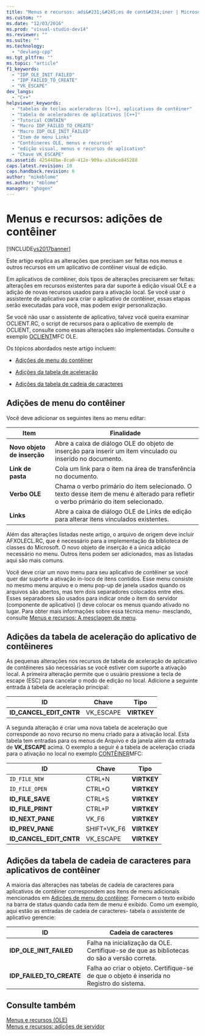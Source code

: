 ```yaml
---
title: "Menus e recursos: adi&#231;&#245;es de cont&#234;iner | Microsoft Docs"
ms.custom: ""
ms.date: "12/03/2016"
ms.prod: "visual-studio-dev14"
ms.reviewer: ""
ms.suite: ""
ms.technology: 
  - "devlang-cpp"
ms.tgt_pltfrm: ""
ms.topic: "article"
f1_keywords: 
  - "IDP_OLE_INIT_FAILED"
  - "IDP_FAILED_TO_CREATE"
  - "VK_ESCAPE"
dev_langs: 
  - "C++"
helpviewer_keywords: 
  - "tabelas de teclas aceleradoras [C++], aplicativos de contêiner"
  - "tabela de aceleradores de aplicativos [C++]"
  - "Tutorial CONTAIN"
  - "Macro IDP_FAILED_TO_CREATE"
  - "Macro IDP_OLE_INIT_FAILED"
  - "Item de menu Links"
  - "Contêineres OLE, menus e recursos"
  - "edição visual, menus e recursos de aplicativo"
  - "Chave VK_ESCAPE"
ms.assetid: 425448be-8ca0-412e-909a-a3a9ce845288
caps.latest.revision: 10
caps.handback.revision: 6
author: "mikeblome"
ms.author: "mblome"
manager: "ghogen"
---
```

# Menus e recursos: adi&#231;&#245;es de cont&#234;iner
[!INCLUDE[vs2017banner](../assembler/inline/includes/vs2017banner.md)]

Este artigo explica as alterações que precisam ser feitas nos menus e outros recursos em um aplicativo de contêiner visual de edição.  
  
 Em aplicativos de contêiner, dois tipos de alterações precisarem ser feitas: alterações em recursos existentes para dar suporte à edição visual OLE e a adição de novas recursos usados para a ativação local.  Se você usar o assistente de aplicativo para criar o aplicativo de contêiner, essas etapas serão executadas para você, mas podem exigir personalização.  
  
 Se você não usar o assistente de aplicativo, talvez você queira examinar OCLIENT.RC, o script de recursos para o aplicativo de exemplo de OCLIENT, consulte como essas alterações são implementadas.  Consulte o exemplo [OCLIENT](../top/visual-cpp-samples.md)MFC OLE.  
  
 Os tópicos abordados neste artigo incluem:  
  
-   [Adições de menu do contêiner](#_core_container_menu_additions)  
  
-   [Adições da tabela de aceleração](#_core_container_application_accelerator_table_additions)  
  
-   [Adições da tabela de cadeia de caracteres](#_core_string_table_additions_for_container_applications)  
  
##  <a name="_core_container_menu_additions"></a> Adições de menu do contêiner  
 Você deve adicionar os seguintes itens ao menu editar:  
  
|Item|Finalidade|  
|----------|----------------|  
|**Novo objeto de inserção**|Abre a caixa de diálogo OLE do objeto de inserção para inserir um item vinculado ou inserido no documento.|  
|**Link de pasta**|Cola um link para o item na área de transferência no documento.|  
|**Verbo OLE**|Chama o verbo primário do item selecionado.  O texto desse item de menu é alterado para refletir o verbo primário do item selecionado.|  
|**Links**|Abre a caixa de diálogo OLE de Links de edição para alterar itens vinculados existentes.|  
  
 Além das alterações listadas neste artigo, o arquivo de origem deve incluir AFXOLECL.RC, que é necessário para a implementação da biblioteca de classes do Microsoft.  O novo objeto de inserção é a única adição necessário no menu.  Outros itens podem ser adicionados, mas as listadas aqui são mais comuns.  
  
 Você deve criar um novo menu para seu aplicativo de contêiner se você quer dar suporte a ativação in\-loco de itens contidos.  Esse menu consiste no mesmo menu arquivo e o menu pop\-up de janela usados quando os arquivos são abertos, mas tem dois separadores colocados entre eles.  Esses separadores são usados para indicar onde o item do servidor \(componente de aplicativo\) \(\) deve colocar os menus quando ativado no lugar.  Para obter mais informações sobre essa técnica menu\- mesclando, consulte [Menus e recursos: A mesclagem de menu](../mfc/menus-and-resources-menu-merging.md).  
  
##  <a name="_core_container_application_accelerator_table_additions"></a> Adições da tabela de aceleração do aplicativo de contêineres  
 As pequenas alterações nos recursos de tabela de aceleração de aplicativo de contêineres são necessárias se você estiver com suporte a ativação local.  A primeira alteração permite que o usuário pressione a tecla de escape \(ESC\) para cancelar o modo de edição no local.  Adicione a seguinte entrada à tabela de aceleração principal:  
  
|ID|Chave|Tipo|  
|--------|-----------|----------|  
|**ID\_CANCEL\_EDIT\_CNTR**|VK\_ESCAPE|**VIRTKEY**|  
  
 A segunda alteração é criar uma nova tabela de aceleração que corresponde ao novo recurso no menu criado para a ativação local.  Esta tabela tem entradas para os menus de Arquivo e da janela além da entrada de **VK\_ESCAPE** acima.  O exemplo a seguir é a tabela de aceleração criada para o ativação no local no exemplo [CONTÊINER](../top/visual-cpp-samples.md)MFC:  
  
|ID|Chave|Tipo|  
|--------|-----------|----------|  
|`ID_FILE_NEW`|CTRL\+N|**VIRTKEY**|  
|`ID_FILE_OPEN`|CTRL\+O|**VIRTKEY**|  
|**ID\_FILE\_SAVE**|CTRL\+S|**VIRTKEY**|  
|**ID\_FILE\_PRINT**|CTRL\+P|**VIRTKEY**|  
|**ID\_NEXT\_PANE**|VK\_F6|**VIRTKEY**|  
|**ID\_PREV\_PANE**|SHIFT\+VK\_F6|**VIRTKEY**|  
|**ID\_CANCEL\_EDIT\_CNTR**|VK\_ESCAPE|**VIRTKEY**|  
  
##  <a name="_core_string_table_additions_for_container_applications"></a> Adições da tabela de cadeia de caracteres para aplicativos de contêiner  
 A maioria das alterações nas tabelas de cadeia de caracteres para aplicativos de contêiner correspondem aos itens de menu adicionais mencionados em [Adições de menu do contêiner](#_core_container_menu_additions).  Fornecem o texto exibido na barra de status quando cada item de menu é exibido.  Como um exemplo, aqui estão as entradas de cadeia de caracteres\- tabela o assistente de aplicativo gerencie:  
  
|ID|Cadeia de caracteres|  
|--------|--------------------------|  
|**IDP\_OLE\_INIT\_FAILED**|Falha na inicialização da OLE.  Certifique\-se de que as bibliotecas do são a versão correta.|  
|**IDP\_FAILED\_TO\_CREATE**|Falha ao criar o objeto.  Certifique\-se de que o objeto é inserida no Registro do sistema.|  
  
## Consulte também  
 [Menus e recursos \(OLE\)](../mfc/menus-and-resources-ole.md)   
 [Menus e recursos: adições de servidor](../mfc/menus-and-resources-server-additions.md)